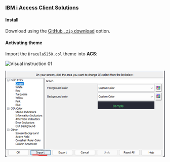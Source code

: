 ### [IBM i Access Client Solutions](https://www.ibm.com/support/pages/ibm-i-access-client-solutions)

#### Install

Download using the [GitHub `.zip` download](https://github.com/dracula/acs/archive/main.zip) option.

#### Activating theme

Import the `Dracula5250.col` theme into **ACS**:

![Visual instruction 01](/https://raw.githubusercontent.com/dracula/acs/main/visual-instruction-01.png)

![Visual instruction 02](https://raw.githubusercontent.com/dracula/acs/main/visual-instruction-02.png)
